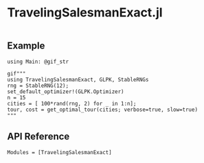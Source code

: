 # TravelingSalesmanExact.jl

```@index
```

## Example


```@setup 1
using Main: @gif_str
```

```@example 1
gif"""
using TravelingSalesmanExact, GLPK, StableRNGs
rng = StableRNG(12);
set_default_optimizer!(GLPK.Optimizer)
n = 15
cities = [ 100*rand(rng, 2) for _ in 1:n];
tour, cost = get_optimal_tour(cities; verbose=true, slow=true)
"""
```


## API Reference

```@autodocs
Modules = [TravelingSalesmanExact]
```
